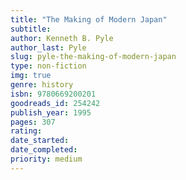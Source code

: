 ```yaml
---
title: "The Making of Modern Japan"
subtitle: 
author: Kenneth B. Pyle
author_last: Pyle
slug: pyle-the-making-of-modern-japan
type: non-fiction
img: true
genre: history
isbn: 9780669200201
goodreads_id: 254242
publish_year: 1995
pages: 307
rating: 
date_started:
date_completed:
priority: medium
---
```

